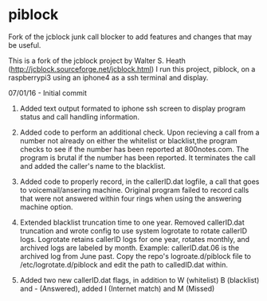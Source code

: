 # piblock
Fork of the jcblock junk call blocker to add features and changes that may be useful.

This is a fork of the jcblock project by Walter S. Heath (http://jcblock.sourceforge.net/jcblock.html)
I run this project, piblock, on a raspberrypi3 using an iphone4 as a ssh terminal and display.

07/01/16 - Initial commit

1) Added text output formated to iphone ssh screen to display program status and call handling information.

2) Added code to perform an additional check. Upon recieving a call from a number not already on either the whitelist or blacklist,the program checks to see if the number has been reported at 800notes.com. The program is brutal if the number has been reported. It terminates the call and added the caller's name to the blacklist.

3) Added code to properly record, in the callerID.dat logfile, a call that goes to voicemail/ansering machine.
   Original program failed to record calls that were not answered within four rings when using the answering machine option.
   
4) Extended blacklist truncation time to one year. Removed callerID.dat truncation and wrote config to use system logrotate to
   rotate callerID logs. Logrotate retains callerID logs for one year, rotates monthly, and archived logs are labeled by month.
   Example: callerID.dat.06 is the archived log from June past. Copy the repo's logroate.d/piblock file to /etc/logrotate.d/piblock and edit the path to calledID.dat within.
   
5) Added two new callerID.dat flags, in addition to W (whitelist) B (blacklist) and - (Answered), added I (Internet match) and 
   M (Missed)

   
